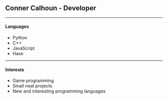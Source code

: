 ## Conner Calhoun - Developer


---
#### Languages


- Python
- C++
- JavaScript
- Haxe

---
#### Interests


- Game programming
- Small neat projects
- New and interesting programming languages
